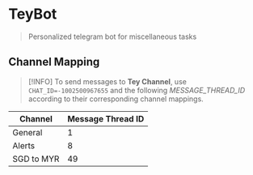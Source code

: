# TeyBot

> Personalized telegram bot for miscellaneous tasks

## Channel Mapping

> [!INFO]
> To send messages to **Tey Channel**, use `CHAT_ID=-1002500967655` and the following _MESSAGE_THREAD_ID_ according to their corresponding channel mappings.

| Channel    | Message Thread ID |
| ---------- | ----------------- |
| General    | 1                 |
| Alerts     | 8                 |
| SGD to MYR | 49                |
